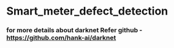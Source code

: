 # Smart_meter_defect_detection
### for more details about darknet Refer github - https://github.com/hank-ai/darknet
